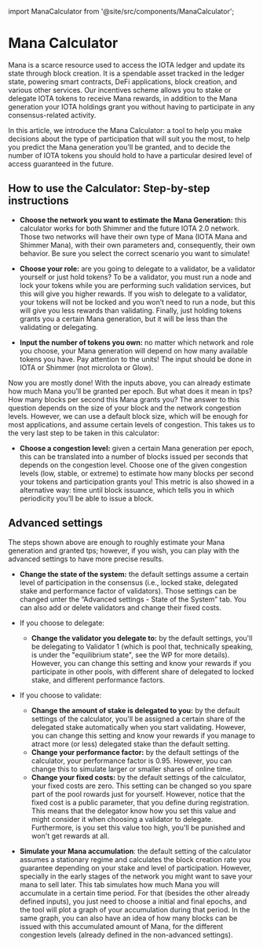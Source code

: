 import ManaCalculator from '@site/src/components/ManaCalculator';

# Mana Calculator 

Mana is a scarce resource used to access the IOTA ledger and update its state through block creation. It is a spendable asset tracked in the ledger state, powering smart contracts, DeFi applications, block creation, and various other services. Our incentives scheme allows you to stake or delegate IOTA tokens to receive Mana rewards, in addition to the Mana generation your IOTA holdings grant you without having to participate in any consensus-related activity.

In this article, we introduce the Mana Calculator: a tool to help you make decisions about the type of participation that will suit you the most, to help you predict the Mana generation you’ll be granted, and to decide the number of IOTA tokens you should hold to have a particular desired level of access guaranteed in the future.

## How to use the Calculator: Step-by-step instructions

- **Choose the network you want to estimate the Mana Generation:** this calculator works for both Shimmer and the future IOTA 2.0 network. Those two networks will have their own type of Mana (IOTA Mana and Shimmer Mana), with their own parameters and, consequently, their own behavior. Be sure you select the correct scenario you want to simulate! 

- **Choose your role:** are you going to delegate to a validator, be a validator yourself or just hold tokens? To be a validator, you must run a node and lock your tokens while you are performing such validation services, but this will give you higher rewards. If you wish to delegate to a validator, your tokens will not be locked and you won’t need to run a node, but this will give you less rewards than validating. Finally, just holding tokens grants you a certain Mana generation, but it will be less than the validating or delegating.

- **Input the number of tokens you own:** no matter which network and role you choose, your Mana generation will depend on how many available tokens you have. Pay attention to the units! The input should be done in IOTA or Shimmer (not microIota or Glow).

Now you are mostly done! With the inputs above, you can already estimate how much Mana you’ll be granted per epoch. But what does it mean in tps? How many blocks per second this Mana grants you? The answer to this question depends on the size of your block and the network congestion levels. However, we can use a default block size, which will be enough for most applications, and assume certain levels of congestion. This takes us to the very last step to be taken in this calculator:

- **Choose a congestion level:** given a certain Mana generation per epoch, this can be translated into a number of blocks issued per seconds that depends on the congestion level. Choose one of the given congestion levels (low, stable, or extreme) to estimate how many blocks per second your tokens and participation grants you! This metric is also showed in a alternative way: time until block issuance, which tells you in which periodicity you’ll be able to issue a block.

<ManaCalculator/>


## Advanced settings

The steps shown above are enough to roughly estimate your Mana generation and granted tps; however, if you wish, you can play with the advanced settings to have more precise results. 

- **Change the state of the system:** the default settings assume a certain level of participation in the consensus (i.e., locked stake, delegated stake and performance factor of validators). Those settings can be changed unter the “Advanced settings - State of the System” tab. You can also add or delete validators and change their fixed costs. 

- If you choose to delegate:
   - **Change the validator you delegate to:** by the default settings, you'll be delegating to Validator 1 (which is  pool that, technically speaking, is under the "equilibrium state", see the WP for more details). However, you can change this setting and know your rewards if you participate in other pools, with different share of delegated to locked stake, and different performance factors.

- If you choose to validate:
   - **Change the amount of stake is delegated to you:** by the default settings of the calculator, you'll be assigned a certain share of the delegated stake automatically when you start validating. However, you can change this setting and know your rewards if you manage to atract more (or less) delegated stake than the default setting.
   - **Change your performance factor:** by the default settings of the calculator, your performance factor is 0.95. However, you can change this to simulate larger or smaller shares of online time. 
   - **Change your fixed costs:** by the default settings of the calculator, your fixed costs are zero. This setting can be changed so you spare part of the pool rowards just for yourself. However, notice that the fixed cost is a public parameter, that you define during registration. This means that the delegator know how you set this value and might consider it when choosing a validator to delegate. Furthermore, is you set this value too high, you'll be punished and won't get rewards at all.

- **Simulate your Mana accumulation**: the default setting of the calculator assumes a stationary regime and calculates the block creation rate you guarantee depending on your stake and level of participation. However, specially in the early stages of the network you might want to save your mana to sell later. This tab simulates how much Mana you will accumulate in a certain time period. For that (besides the other already defined inputs), you just need to choose a initial and final epochs, and the tool will plot a graph of your accumulation during that period. In the same graph, you can also have an idea of how many blocks can be issued with this accumulated amount of Mana, for the different congestion levels (already defined in the non-advanced settings).


